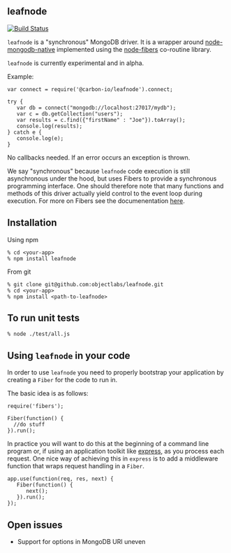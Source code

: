 leafnode
---------

[![Build Status](https://travis-ci.org/carbon-io/leafnode.svg?branch=master)](https://travis-ci.org/carbon-io/leafnode)

```leafnode``` is a "synchronous" MongoDB driver. It is a wrapper around [node-mongodb-native](https://github.com/mongodb/node-mongodb-native) implemented using the [node-fibers](https://github.com/laverdet/node-fibers) co-routine library.

```leafnode``` is currently experimental and in alpha.

Example:

```
var connect = require('@carbon-io/leafnode').connect;

try {
   var db = connect("mongodb://localhost:27017/mydb");
   var c = db.getCollection("users");
   var results = c.find({"firstName" : "Joe"}).toArray();
   console.log(results);
} catch e {
   console.log(e);
}
```

No callbacks needed. If an error occurs an exception is thrown.

We say "synchronous" because ```leafnode``` code execution is still asynchronous under the hood, but uses Fibers to provide a synchronous programming interface. One should therefore note that many functions and methods of this driver actually yield control to the event loop during execution. For more on Fibers see the documenentation [here](https://github.com/laverdet/node-fibers).

Installation
------------

Using npm

```
% cd <your-app>
% npm install leafnode
```

From git

```
% git clone git@github.com:objectlabs/leafnode.git
% cd <your-app>
% npm install <path-to-leafnode>
```

To run unit tests
-----------------

```node
% node ./test/all.js
```


Using ```leafnode``` in your code
----------------------------------

In order to use ```leafnode``` you need to properly bootstrap your application by creating a ```Fiber``` for the code to run in.

The basic idea is as follows:

```
require('fibers');

Fiber(function() {
  //do stuff
}).run();

```

In practice you will want to do this at the beginning of a command line program or, if using an application toolkit like [express](https://github.com/visionmedia/express), as you process each request. One nice way of achieving this in ```express``` is to add a middleware function that wraps request handling in a ```Fiber```.

```
app.use(function(req, res, next) {
   Fiber(function() {
      next();
   }).run();
});
```

Open issues
-----------

* Support for options in MongoDB URI uneven


